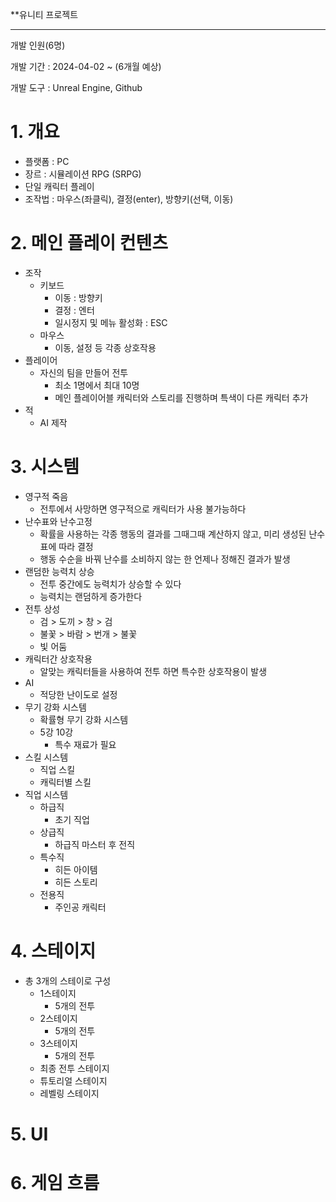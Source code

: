 
**유니티 프로젝트

---

개발 인원(6명)

개발 기간 : 2024-04-02 ~ (6개월 예상)

개발 도구 : Unreal Engine, Github

  
# 1.  개요

- 플랫폼 : PC
- 장르 : 시뮬레이션 RPG (SRPG)
- 단일 캐릭터 플레이
- 조작법 : 마우스(좌클릭), 결정(enter), 방향키(선택, 이동)

# 2.  메인 플레이 컨텐츠

- 조작
	- 키보드
		- 이동 : 방향키
		- 결정 : 엔터
		- 일시정지 및 메뉴 활성화 : ESC  
	- 마우스
		- 이동, 설정 등 각종 상호작용
- 플레이어
	- 자신의 팀을 만들어 전투 
		- 최소 1명에서 최대 10명
		- 메인 플레이어블 캐릭터와 스토리를 진행하며 특색이 다른 캐릭터 추가
- 적
	- AI 제작

# 3.  시스템

- 영구적 죽음
	- 전투에서 사망하면 영구적으로 캐릭터가 사용 불가능하다
- 난수표와 난수고정
	- 확률을 사용하는 각종 행동의 결과를 그때그때 계산하지 않고, 미리 생성된 난수표에 따라 결정
	- 행동 수순을 바꿔 난수를 소비하지 않는 한 언제나 정해진 결과가 발생
- 랜덤한 능력치 상승
	- 전투 중간에도 능력치가 상승할 수 있다
	- 능력치는 랜덤하게 증가한다
- 전투 상성
	- 검 > 도끼 > 창 > 검
	- 불꽃 > 바람 > 번개 > 불꽃
	- 빛 어둠
- 캐릭터간 상호작용
	- 알맞는 캐릭터들을 사용하여 전투 하면 특수한 상호작용이 발생
- AI
	- 적당한 난이도로 설정
- 무기 강화 시스템
	- 확률형 무기 강화 시스템
	- 5강 10강
		- 특수 재료가 필요
- 스킬 시스템
	- 직업 스킬
	- 캐릭터별 스킬
- 직업 시스템
	- 하급직
		- 초기 직업
	- 상급직
		- 하급직 마스터 후 전직
	- 특수직
		- 히든 아이템
		- 히든 스토리
	- 전용직
		- 주인공 캐릭터
# 4.  스테이지

- 총 3개의 스테이로 구성
	- 1스테이지
		- 5개의 전투
	- 2스테이지
		- 5개의 전투
	- 3스테이지
		- 5개의 전투
	- 최종 전투 스테이지
	- 튜토리얼 스테이지
	- 레벨링 스테이지

# 5.  UI



# 6.  게임 흐름

